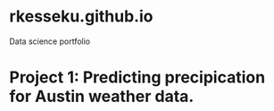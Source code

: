 # rkesseku.github.io
Data science portfolio

# Project 1: Predicting precipication for Austin weather data.
